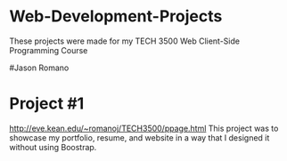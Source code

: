 # Web-Development-Projects
These projects were made for my TECH 3500 Web Client-Side Programming Course

#Jason Romano

# Project #1
http://eve.kean.edu/~romanoj/TECH3500/ppage.html
This project was to showcase my portfolio, resume, and website in a way that I designed it without using Boostrap.
